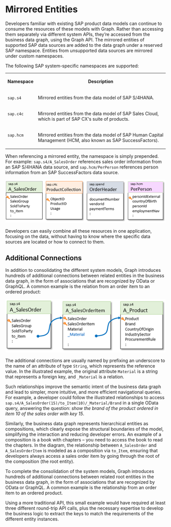 <!-- loio720a1d89c0294786b8bef822a4201f5e -->

# Mirrored Entities

Developers familiar with existing SAP product data models can continue to consume the resources of these models with Graph. Rather than accessing them separately via different system APIs, they’re accessed from the business data graph, using the Graph API. The mirrored entities of supported SAP data sources are added to the data graph under a reserved SAP namespace. Entities from unsupported data sources are mirrored under custom namespaces.

The following SAP system-specific namespaces are supported:


<table>
<tr>
<th valign="top">

Namespace

</th>
<th valign="top">

Description

</th>
</tr>
<tr>
<td valign="top">

`sap.s4` 

</td>
<td valign="top">

Mirrored entities from the data model of SAP S/4HANA.

</td>
</tr>
<tr>
<td valign="top">

`sap.c4c` 

</td>
<td valign="top">

Mirrored entities from the data model of SAP Sales Cloud, which is part of SAP CX's suite of products.

</td>
</tr>
<tr>
<td valign="top">

`sap.hcm` 

</td>
<td valign="top">

Mirrored entities from the data model of SAP Human Capital Management \(HCM, also known as SAP SuccessFactors\).

</td>
</tr>
</table>

When referencing a mirrored entity, the namespace is simply prepended. For example: `sap.s4/A_SalesOrder` references sales order information from an SAP S/4HANA data source, and `sap.hcm/PerPerson` references person information from an SAP SuccessFactors data source.

![](../images/Mirrored_Entities_9bba72e.png)

Developers can easily combine all these resources in one application, focusing on the data, without having to know where the specific data sources are located or how to connect to them.



<a name="loio720a1d89c0294786b8bef822a4201f5e__section_frr_bky_gvb"/>

## Additional Connections

In addition to consolidating the different system models, Graph introduces hundreds of additional connections between related entities in the business data graph, in the form of associations that are recognized by OData or GraphQL. A common example is the relation from an order item to an ordered product:

![](../images/Additional_Connections_4f17ccb.png)

The additional connections are usually named by prefixing an underscore to the name of an attribute of type `String`, which represents the reference value. In the illustrated example, the original attribute `Material` is a string that represents a foreign key, and `_Material` is a relation.

Such relationships improve the semantic intent of the business data graph and lead to simpler, more intuitive, and more efficient navigational queries. For example, a developer could follow the illustrated relationships to access `sap.s4/A_SalesOrder(15)/to_Item(10)/_Material/Brand` in a single OData query, answering the question: *show the brand of the product ordered in item 10 of the sales order with key 15*.

Similarly, the business data graph represents hierarchical entities as compositions, which clearly expose the structural boundaries of the model, simplifying the interaction and reducing developer errors. An example of a composition is a book with chapters – you need to access the book to read the chapters. In the diagram, the relationship between `A_SalesOrder` and `A_SalesOrderItem` is modeled as a composition via `to_Item`, ensuring that developers always access a sales order item by going through the root of the composition \(the root entity\).

To complete the consolidation of the system models, Graph introduces hundreds of additional connections between related root entities in the business data graph, in the form of associations that are recognized by OData or GraphQL. A common example is the relationship from an order item to an ordered product.

Using a more traditional API, this small example would have required at least three different round-trip API calls, plus the necessary expertise to develop the business logic to extract the keys to match the requirements of the different entity instances.

